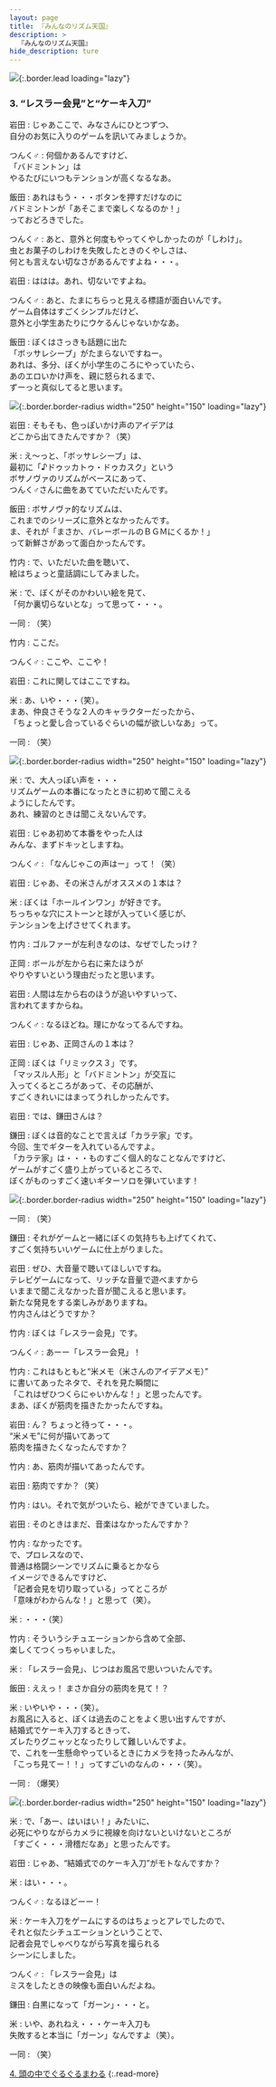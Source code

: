 ```yaml
---
layout: page
title: 『みんなのリズム天国』
description: >
  『みんなのリズム天国』
hide_description: ture
---
```


![](/others/interviews/jp/wii/somj/vol1/img/mainvisual3.jpg){:.border.lead loading="lazy"}

### 3. “レスラー会見”と“ケーキ入刀”

岩田
: じゃあここで、みなさんにひとつずつ、<br>自分のお気に入りのゲームを訊いてみましょうか。

つんく♂
: 何個かあるんですけど、<br>「バドミントン」は<br>やるたびにいつもテンションが高くなるなあ。

飯田
: あれはもう・・・ボタンを押すだけなのに<br>バドミントンが「あそこまで楽しくなるのか！」<br>っておどろきでした。

つんく♂
: あと、意外と何度もやってくやしかったのが「しわけ」。<br>虫とお菓子のしわけを失敗したときのくやしさは、<br>何とも言えない切なさがあるんですよね・・・。

岩田
: ははは。あれ、切ないですよね。

つんく♂
: あと、たまにちらっと見える標語が面白いんです。<br>ゲーム自体はすごくシンプルだけど、<br>意外と小学生あたりにウケるんじゃないかなあ。

飯田
: ぼくはさっきも話題に出た<br>「ボッサレシーブ」がたまらないですねー。<br>あれは、多分、ぼくが小学生のころにやっていたら、<br>あのエロいかけ声を、親に怒られるまで、<br>ずーっと真似してると思います。

![](/others/interviews/jp/wii/somj/vol1/img/photo15.jpg){:.border.border-radius width="250" height="150" loading="lazy"}

岩田
: そもそも、色っぽいかけ声のアイデアは<br>どこから出てきたんですか？（笑）

米
: え〜っと、「ボッサレシーブ」は、<br>最初に「♪ドゥッカトゥ・ドゥカスク」という<br>ボサノヴァのリズムがベースにあって、<br>つんく♂さんに曲をあてていただいたんです。

飯田
: ボサノヴァ的なリズムは、<br>これまでのシリーズに意外となかったんです。<br>ま、それが「まさか、バレーボールのＢＧＭにくるか！」<br>って新鮮さがあって面白かったんです。

竹内
: で、いただいた曲を聴いて、<br>絵はちょっと童話調にしてみました。

米
: で、ぼくがそのかわいい絵を見て、<br>「何か裏切らないとな」って思って・・・。

一同
: （笑）

竹内
: ここだ。

つんく♂
: ここや、ここや！

岩田
: これに関してはここですね。

米
: あ、いや・・・（笑）。<br>まあ、仲良さそうな２人のキャラクターだったから、<br>「ちょっと愛し合っているぐらいの幅が欲しいなあ」って。

一同
: （笑）

![](/others/interviews/jp/wii/somj/vol1/img/photo16.jpg){:.border.border-radius width="250" height="150" loading="lazy"}

米
: で、大人っぽい声を・・・<br>リズムゲームの本番になったときに初めて聞こえる<br>ようにしたんです。<br>あれ、練習のときは聞こえないんです。

岩田
: じゃあ初めて本番をやった人は<br>みんな、まずドキッとしますね。

つんく♂
: 「なんじゃこの声はー」って！（笑）

岩田
: じゃあ、その米さんがオススメの１本は？

米
: ぼくは「ホールインワン」が好きです。<br>ちっちゃな穴にストーンと球が入っていく感じが、<br>テンションを上げさせてくれます。

竹内
: ゴルファーが左利きなのは、なぜでしたっけ？

正岡
: ボールが左から右に来たほうが<br>やりやすいという理由だったと思います。

岩田
: 人間は左から右のほうが追いやすいって、<br>言われてますからね。

つんく♂
: なるほどね。理にかなってるんですね。

岩田
: じゃあ、正岡さんの１本は？

正岡
: ぼくは「リミックス３」です。<br>「マッスル人形」と「バドミントン」が交互に<br>入ってくるところがあって、その応酬が、<br>すごくきれいにはまってうれしかったんです。

岩田
: では、鎌田さんは？

鎌田
: ぼくは音的なことで言えば「カラテ家」です。<br>今回、生でギターを入れているんですよ。<br>「カラテ家」は・・・ものすごく個人的なことなんですけど、<br>ゲームがすごく盛り上がっているところで、<br>ぼくがものっすごく速いギターソロを弾いています！

![](/others/interviews/jp/wii/somj/vol1/img/photo17.jpg){:.border.border-radius width="250" height="150" loading="lazy"}

一同
: （笑）

鎌田
: それがゲームと一緒にぼくの気持ちも上げてくれて、<br>すごく気持ちいいゲームに仕上がりました。

岩田
: ぜひ、大音量で聴いてほしいですね。<br>テレビゲームになって、リッチな音量で遊べますから<br>いままで聞こえなかった音が聞こえると思います。<br>新たな発見をする楽しみがありますね。<br>竹内さんはどうですか？

竹内
: ぼくは「レスラー会見」です。

つんく♂
: あーー「レスラー会見」！

竹内
: これはもともと“米メモ（米さんのアイデアメモ）”<br>に書いてあったネタで、それを見た瞬間に<br>「これはぜひつくらにゃいかんな！」と思ったんです。<br>まあ、ぼくが筋肉を描きたかったんですね。

岩田
: ん？ ちょっと待って・・・。<br>“米メモ”に何が描いてあって<br>筋肉を描きたくなったんですか？

竹内
: あ、筋肉が描いてあったんです。

岩田
: 筋肉ですか？（笑）

竹内
: はい。それで気がついたら、絵ができていました。

岩田
: そのときはまだ、音楽はなかったんですか？

竹内
: なかったです。<br>で、プロレスなので、<br>普通は格闘シーンでリズムに乗るとかなら<br>イメージできるんですけど、<br>「記者会見を切り取っている」ってところが<br>「意味がわからんな！」と思って（笑）。

米
: ・・・（笑）

竹内
: そういうシチュエーションから含めて全部、<br>楽しくてつくっちゃいました。

米
: 「レスラー会見」、じつはお風呂で思いついたんです。

飯田
: ええっ！ まさか自分の筋肉を見て！？

米
: いやいや・・・（笑）。<br>お風呂に入ると、ぼくは過去のことをよく思い出すんですが、<br>結婚式でケーキ入刀するときって、<br>ズレたりグニャッとなったりして難しいんですよ。<br>で、これを一生懸命やっているときにカメラを持ったみんなが、<br>「こっち見てー！！」ってすごいのなんの・・・（笑）。

一同
: （爆笑）

![](/others/interviews/jp/wii/somj/vol1/img/photo18.jpg){:.border.border-radius width="250" height="150" loading="lazy"}

米
: で、「あー、はいはい！」みたいに、<br>必死にやりながらカメラに視線を向けないといけないところが<br>「すごく・・・滑稽だなあ」と思ったんです。

岩田
: じゃあ、“結婚式でのケーキ入刀”がモトなんですか？ 

米
: はい・・・。

つんく♂
: なるほどーー！

米
: ケーキ入刀をゲームにするのはちょっとアレでしたので、<br>それと似たシチュエーションということで、<br>記者会見でしゃべりながら写真を撮られる<br>シーンにしました。

つんく♂
: 「レスラー会見」は<br>ミスをしたときの映像も面白いんだよね。

鎌田
: 白黒になって「ガーン」・・・と。

米
: いや、あれねえ・・・ケーキ入刀も<br>失敗すると本当に「ガーン」なんですよ（笑）。

一同
: （笑）

[4. 頭の中でぐるぐるまわる](4.md)
{:.read-more}

